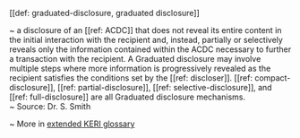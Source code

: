 [[def: graduated-disclosure, graduated disclosure]]

~ a disclosure of an [[ref: ACDC]] that does not reveal its entire content in the initial interaction with the recipient and, instead, partially or selectively reveals only the information contained within the ACDC necessary to further a transaction with the recipient. A Graduated disclosure may involve multiple steps where more information is progressively revealed as the recipient satisfies the conditions set by the [[ref: discloser]]. [[ref: compact-disclosure]], [[ref: partial-disclosure]], [[ref: selective-disclosure]], and [[ref: full-disclosure]] are all Graduated disclosure mechanisms.  
~ Source: Dr. S. Smith

~ More in <a href="https://weboftrust.github.io/WOT-terms/docs/glossary/graduated-disclosure">extended KERI glossary</a>
